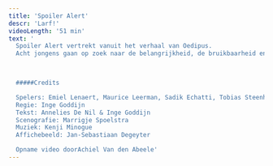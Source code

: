 ```yaml
---
title: 'Spoiler Alert'
descr: 'Larf!'
videoLength: '51 min'
text: '
  Spoiler Alert vertrekt vanuit het verhaal van Oedipus.
  Acht jongens gaan op zoek naar de belangrijkheid, de bruikbaarheid en de onvoorwaardelijkheid van hun relatie met hun ma. Geen klassiek verhaal, maar een pak anekdotes, stoere verhalen, verloren liefdes en dilemma’s.

  ‍

  #####Credits

  Spelers: Emiel Lenaert, Maurice Leerman, Sadik Echatti, Tobias Steenhout, Jaak Daemen, Stan Vertommen, Manos Siozos, Emmanuel Schutyser, Joppe De Campeneere
  Regie: Inge Goddijn
  Tekst: Annelies De Nil & Inge Goddijn
  Scenografie: Marrigje Spoelstra
  Muziek: Kenji Minogue
  Affichebeeld: Jan-Sebastiaan Degeyter

  Opname video doorAchiel Van den Abeele'
---
```

